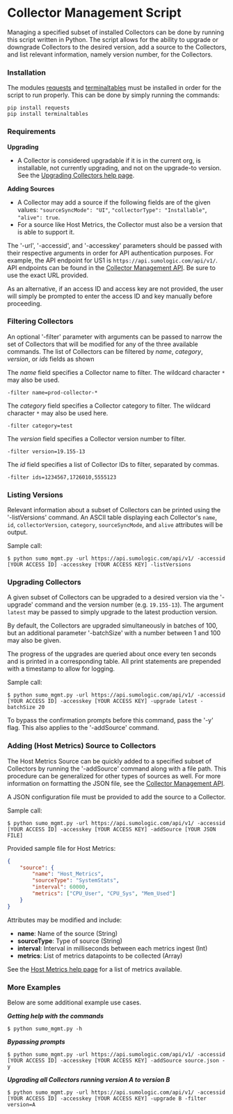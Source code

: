 Collector Management Script
============

Managing a specified subset of installed Collectors can be done by running this script written in Python. The script allows for the ability to upgrade or downgrade Collectors to the desired version, add a source to the Collectors, and list relevant information, namely version number, for the Collectors.

### Installation
The modules [requests](https://github.com/kennethreitz/requests) and [terminaltables](https://github.com/Robpol86/terminaltables) must be installed in order for the script to run properly. This can be done by simply running the commands: 
```
pip install requests
pip install terminaltables
```

### Requirements
**Upgrading**

* A Collector is considered upgradable if it is in the current org, is installable, not currently upgrading, and not on the upgrade-to version. See the [Upgrading Collectors help page](https://help.sumologic.com/APIs/Collector_Management_API/Upgrade_or_Downgrade_Collectors_Using_the_API).

**Adding Sources**

* A Collector may add a source if the following fields are of the given values: `"sourceSyncMode": "UI"`, `"collectorType": "Installable"`, `"alive": true`.
* For a source like Host Metrics, the Collector must also be a version that is able to support it.

The '-url', '-accessid', and '-accesskey' parameters should be passed with their respective arguments in order for API authentication purposes. For example, the API endpoint for US1 is `https://api.sumologic.com/api/v1/`. API endpoints can be found in the [Collector Management API](https://help.sumologic.com/APIs/Collector_Management_API/About_the_Collector_Management_API). Be sure to use the exact URL provided.

As an alternative, if an access ID and access key are not provided, the user will simply be prompted to enter the access ID and key manually before proceeding.

### Filtering Collectors
An optional '-filter' parameter with arguments can be passed to narrow the set of Collectors that will be modified for any of the three available commands. The list of Collectors can be filtered by _name_, _category_, _version_, or _ids_ fields as shown

The _name_ field specifies a Collector name to filter. The wildcard character `*` may also be used.
```
-filter name=prod-collector-*
```

The _category_ field specifies a Collector category to filter. The wildcard character `*` may also be used here.
```
-filter category=test
```

The _version_ field specifies a Collector version number to filter.
```
-filter version=19.155-13
```

The _id_ field specifies a list of Collector IDs to filter, separated by commas. 
```
-filter ids=1234567,1726010,5555123
```

### Listing Versions
Relevant information about a subset of Collectors can be printed using the '-listVersions' command. An ASCII table displaying each Collector's `name`, `id`, `collectorVersion`, `category`, `sourceSyncMode`, and `alive` attributes will be output. 

Sample call:
```
$ python sumo_mgmt.py -url https://api.sumologic.com/api/v1/ -accessid [YOUR ACCESS ID] -accesskey [YOUR ACCESS KEY] -listVersions
```

### Upgrading Collectors
A given subset of Collectors can be upgraded to a desired version via the '-upgrade' command and the version number (e.g. `19.155-13`). The argument `latest` may be passed to simply upgrade to the latest production version.

By default, the Collectors are upgraded simultaneously in batches of 100, but an additional parameter '-batchSize' with a number between 1 and 100 may also be given.

The progress of the upgrades are queried about once every ten seconds and is printed in a corresponding table. All print statements are prepended with a timestamp to allow for logging.

Sample call:
```
$ python sumo_mgmt.py -url https://api.sumologic.com/api/v1/ -accessid [YOUR ACCESS ID] -accesskey [YOUR ACCESS KEY] -upgrade latest -batchSize 20
```

To bypass the confirmation prompts before this command, pass the '-y' flag. This also applies to the '-addSource' command.

### Adding (Host Metrics) Source to Collectors
The Host Metrics Source can be quickly added to a specified subset of Collectors by running the '-addSource' command along with a file path. This procedure can be generalized for other types of sources as well. For more information on formatting the JSON file, see the [Collector Management API](https://help.sumologic.com/APIs/Collector_Management_API/About_the_Collector_Management_API).

A JSON configuration file must be provided to add the source to a Collector.

Sample call:
```
$ python sumo_mgmt.py -url https://api.sumologic.com/api/v1/ -accessid [YOUR ACCESS ID] -accesskey [YOUR ACCESS KEY] -addSource [YOUR JSON FILE]
```

Provided sample file for Host Metrics: 
```json
{
	"source": {
		"name": "Host_Metrics",
		"sourceType": "SystemStats",
		"interval": 60000,
		"metrics": ["CPU_User", "CPU_Sys", "Mem_Used"]
	}
}
```

Attributes may be modified and include:

  * **name**: Name of the source (String)
  * **sourceType**: Type of source (String)
  * **interval**: Interval in milliseconds between each metrics ingest (Int)
  * **metrics**: List of metrics datapoints to be collected (Array)

See the [Host Metrics help page](https://docs.google.com/document/d/1akczEaoJkXCxvOZZzF_W-3X97KBKRYhwA4RCvW6kStY/edit#heading=h.hv8q5bn0byvm) for a list of metrics available.

### More Examples
Below are some additional example use cases.

***Getting help with the commands***
```
$ python sumo_mgmt.py -h
```

***Bypassing prompts***
```
$ python sumo_mgmt.py -url https://api.sumologic.com/api/v1/ -accessid [YOUR ACCESS ID] -accesskey [YOUR ACCESS KEY] -addSource source.json -y
```

***Upgrading all Collectors running version A to version B***
```
$ python sumo_mgmt.py -url https://api.sumologic.com/api/v1/ -accessid [YOUR ACCESS ID] -accesskey [YOUR ACCESS KEY] -upgrade B -filter version=A
```
